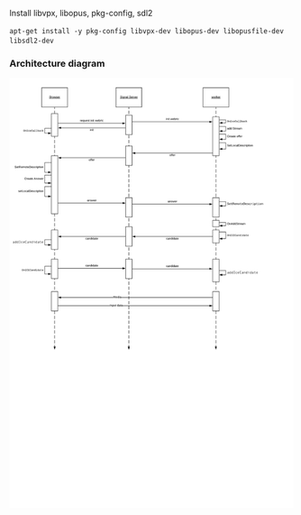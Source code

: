 Install libvpx, libopus, pkg-config, sdl2

`apt-get install -y pkg-config libvpx-dev libopus-dev libopusfile-dev libsdl2-dev`


### Architecture diagram
![alt Cloud-arcade-webrtc](https://github.com/mzbac/cloud-arcade/blob/master/Cloud-arcade%20webrtc.png)
